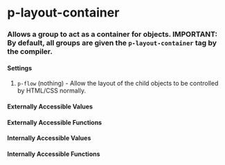 # p-layout-container

### Allows a group to act as a container for objects. IMPORTANT: By default, all **groups** are given the `p-layout-container` tag by the compiler.


#### Settings

1. `p-flow` (nothing) - Allow the layout of the child objects to be controlled by HTML/CSS normally.


#### Externally Accessible Values



#### Externally Accessible Functions



#### Internally Accessible Values



#### Internally Accessible Functions


